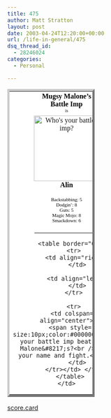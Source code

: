 ```yaml
---
title: 475
author: Matt Stratton
layout: post
date: 2003-04-24T12:20:00+00:00
url: /life-in-general/475
dsq_thread_id:
  - 28246024
categories:
  - Personal

---
```

<!-- Battle Imp Card -->


  
<!-- http://www.gamewyrd.com -->

<table style="font-family:verdana;border:outset #cccccc 5px;background-color:#ffffff;width:200px;">
  <tr>
    <td align="center">
      <span style="font-size:16px;font-weight:bold;color:#000000;">Mugsy Malone&#8217;s<br />Battle Imp</span><br /><span style="font-size:10px;color:#000000;">is</span>
    </td>
  </tr>
  
  <tr>
    <td align="center">
      <a href="http://www.gamewyrd.com"><img border="0" height="150" width="150" alt="Who's your battle imp?" src="http://www.gamewyrd.com/imps/images/Alin_badge.jpg" /></a><br /><span style="font-size:16px;font-weight:bold;color:#000000;">Alin</span>
    </td>
  </tr>
  
  <tr>
    <td align="center">
      <span style="font-size:11px;color:#000000;"><br /> Backstabbing: 5<br /> Dodgin&#8217;: 8<br /> Guts: 5<br /> Magic Mojo: 8<br /> Smackdown: 6<br /></span>
    </td>
  </tr>
  
  <tr>
    <td valign="top" align="center">
      <hr width="60%" />
      
      <table border="0">
        <tr>
          <td align="right">
          </td>
          
          <td align="left">
          </td>
        </tr>
        
        <tr>
          <td colspan="2" align="center">
            <span style="font-size:10px;color:#000000;">Will your battle imp beat Mugsy Malone&#8217;s?<br />Enter your name and fight.</span>
          </td>
        </tr></td> </tr>
      </table>
    </td>
  </tr>
</table>

<!-- Battle Imp Card -->

[score.card][1]

 [1]: http://www.gamewyrd.com/imps/scorecard.php?wyrdling=6784